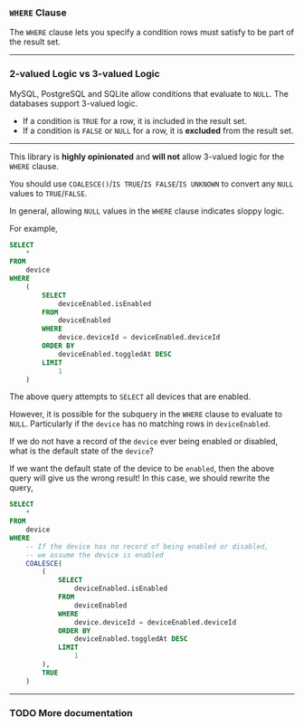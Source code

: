 ### `WHERE` Clause

The `WHERE` clause lets you specify a condition rows must satisfy to be part of the result set.

-----

### 2-valued Logic vs 3-valued Logic

MySQL, PostgreSQL and SQLite allow conditions that evaluate to `NULL`.
The databases support 3-valued logic.

+ If a condition is `TRUE` for a row, it is included in the result set.
+ If a condition is `FALSE` or `NULL` for a row, it is **excluded** from the result set.

-----

This library is **highly opinionated** and **will not** allow 3-valued logic for the `WHERE` clause.

You should use `COALESCE()`/`IS TRUE`/`IS FALSE`/`IS UNKNOWN` to convert any `NULL` values
to `TRUE`/`FALSE`.

In general, allowing `NULL` values in the `WHERE` clause indicates sloppy logic.

For example,
```sql
SELECT
    *
FROM
    device
WHERE
    (
        SELECT
            deviceEnabled.isEnabled
        FROM
            deviceEnabled
        WHERE
            device.deviceId = deviceEnabled.deviceId
        ORDER BY
            deviceEnabled.toggledAt DESC
        LIMIT
            1
    )
```

The above query attempts to `SELECT` all devices that are enabled.

However, it is possible for the subquery in the `WHERE` clause to evaluate to `NULL`.
Particularly if the `device` has no matching rows in `deviceEnabled`.

If we do not have a record of the `device` ever being enabled or disabled,
what is the default state of the `device`?

If we want the default state of the device to be `enabled`, then the above query will give us the wrong result!
In this case, we should rewrite the query,
```sql
SELECT
    *
FROM
    device
WHERE
    -- If the device has no record of being enabled or disabled,
    -- we assume the device is enabled
    COALESCE(
        (
            SELECT
                deviceEnabled.isEnabled
            FROM
                deviceEnabled
            WHERE
                device.deviceId = deviceEnabled.deviceId
            ORDER BY
                deviceEnabled.toggledAt DESC
            LIMIT
                1
        ),
        TRUE
    )
```

-----

### TODO More documentation
